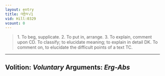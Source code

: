 ```yaml
---
layout: entry
title: འགྲེལ་√1
vid: Hill:0329
vcount: 0
---
```

> 1\. To beg, supplicate\. 2\. To put in, arrange\. 3\. To explain, comment upon CD\. To classify; to elucidate meaning; to explain in detail DK\. To comment on, to elucidate the difficult points of a text TC\.

---
Volition: _Voluntary_
Arguments: _Erg-Abs_
---

